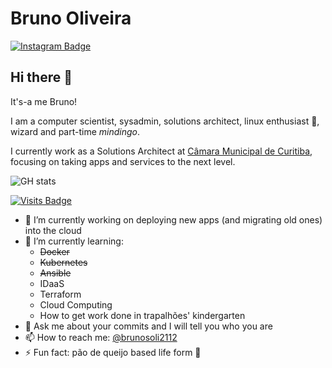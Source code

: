 # Bruno Oliveira

[![Instagram Badge](https://img.shields.io/badge/-brunosoli-d62976?style=flat&logo=Instagram&logoColor=white&link=https://www.instagram.com/brunosoli/)](https://www.instagram.com/brunosoli/)

## Hi there 👊

It's-a me Bruno!

I am a computer scientist, sysadmin, solutions architect, linux enthusiast :penguin:, wizard and part-time _mindingo_.

I currently work as a Solutions Architect at [Câmara Municipal de Curitiba](https://cmc.pr.gov.br), focusing on taking apps and services to the next level.

![GH stats](https://github-readme-stats.vercel.app/api?username=brunosoli&show_icons=true)

[![Visits Badge](https://badges.pufler.dev/visits/brunosoli/brunosoli)](https://badges.pufler.dev)

- 🔭 I’m currently working on deploying new apps (and migrating old ones) into the cloud
- 🌱 I’m currently learning:
  - ~~Docker~~
  - ~~Kubernetes~~
  - ~~Ansible~~
  - IDaaS
  - Terraform
  - Cloud Computing
  - How to get work done in trapalhões' kindergarten
- 💬 Ask me about your commits and I will tell you who you are
- 📫 How to reach me: [@brunosoli2112](https://twitter.com/brunosoli2112)
- ⚡ Fun fact: pão de queijo based life form :cheese:

<!--
**brunosoli/brunosoli** is a ✨ _special_ ✨ repository because its `README.md` (this file) appears on your GitHub profile.

Here are some ideas to get you started:

- 🔭 I’m currently working on ...
- 🌱 I’m currently learning ...
- 👯 I’m looking to collaborate on ...
- 🤔 I’m looking for help with ...
- 💬 Ask me about ...
- 📫 How to reach me: ...
- 😄 Pronouns: ...
- ⚡ Fun fact: ...
-->
